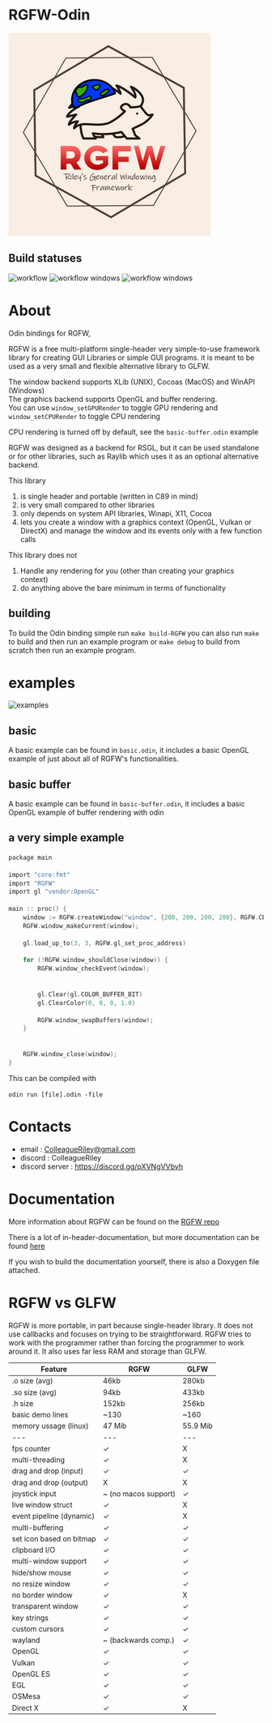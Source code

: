# RGFW-Odin
![THE RGFW Logo](https://github.com/ColleagueRiley/RGFW/blob/main/logo.png?raw=true)

## Build statuses
![workflow](https://github.com/ColleagueRiley/RGFW-Odin/actions/workflows/linux.yml/badge.svg)
![workflow windows](https://github.com/ColleagueRiley/RGFW-Odin/actions/workflows/windows.yml/badge.svg)
![workflow windows](https://github.com/ColleagueRiley/RGFW-Odin/actions/workflows/macOS.yml/badge.svg)

# About
Odin bindings for RGFW, 

RGFW is a free multi-platform single-header very simple-to-use framework library for creating GUI Libraries or simple GUI programs. it is meant to be used as a very small and flexible alternative library to GLFW. 


The window backend supports XLib (UNIX), Cocoas (MacOS) and WinAPI (Windows)\
The graphics backend supports OpenGL and buffer rendering.\
You can use `window_setGPURender` to toggle GPU rendering and `window_setCPURender` to toggle CPU rendering

CPU rendering is turned off by default, see the `basic-buffer.odin` example

RGFW was designed as a backend for RSGL, but it can be used standalone or for other libraries, such as Raylib which uses it as an optional alternative backend.

This library

1) is single header and portable (written in C89 in mind)
2) is very small compared to other libraries
3) only depends on system API libraries, Winapi, X11, Cocoa
4) lets you create a window with a graphics context (OpenGL, Vulkan or DirectX) and manage the window and its events only with a few function calls 

This library does not

1) Handle any rendering for you (other than creating your graphics context)
2) do anything above the bare minimum in terms of functionality 

## building
To build the Odin binding simple run
`make build-RGFW`
you can also run `make` to build and then run an example program or `make debug` to build from scratch then run an example program.

# examples
![examples](https://github.com/ColleagueRiley/RGFW/blob/main/screenshot.PNG?raw=true)

## basic 
A basic example can be found in `basic.odin`, it includes a basic OpenGL example of just about all of RGFW's functionalities.

## basic buffer
A basic example can be found in `basic-buffer.odin`, it includes a basic OpenGL example of buffer rendering with odin

## a very simple example
```c
package main

import "core:fmt"
import "RGFW"
import gl "vendor:OpenGL"

main :: proc() {
	window := RGFW.createWindow("window", {200, 200, 200, 200}, RGFW.CENTER);
	RGFW.window_makeCurrent(window);

	gl.load_up_to(3, 3, RGFW.gl_set_proc_address)
	
	for (!RGFW.window_shouldClose(window)) {
		RGFW.window_checkEvent(window);


		gl.Clear(gl.COLOR_BUFFER_BIT)
		gl.ClearColor(0, 0, 0, 1.0)
		
		RGFW.window_swapBuffers(window);
	}


	RGFW.window_close(window);
}
```

This can be compiled with

`odin run [file].odin -file`

# Contacts
- email : ColleagueRiley@gmail.com 
- discord : ColleagueRiley
- discord server : https://discord.gg/pXVNgVVbvh

# Documentation
More information about RGFW can be found on the [RGFW repo](https://RSGL.github.io/RGFW)

There is a lot of in-header-documentation, but more documentation can be found [here](https://RSGL.github.io/RGFW)

If you wish to build the documentation yourself, there is also a Doxygen file attached.


# RGFW vs GLFW
RGFW is more portable, in part because single-header library. It does not use callbacks and focuses on trying to be straightforward. RGFW tries to work with the programmer rather than forcing the programmer to work around it. It also uses far less RAM and storage than GLFW.

| Feature | RGFW | GLFW |
| --- | --- | --- |
| .o size  (avg) | 46kb  | 280kb |
| .so size (avg) | 94kb | 433kb |
| .h size | 152kb  | 256kb |
| basic demo lines | ~130  | ~160 |
| memory ussage (linux) | 47 Mib | 55.9 Mib |
| --- | --- | --- |
| fps counter | ✓  | X |
| multi-threading | ✓  | X |
| drag and drop (input) | ✓  | ✓ |
| drag and drop (output) | X | X |
| joystick input | ~ (no macos support) | ✓ |
| live window struct | ✓  | X |
| event pipeline (dynamic) | ✓  | X |
| multi-buffering | ✓  | ✓ |
| set icon based on bitmap | ✓  | ✓ |
| clipboard I/O | ✓  | ✓ |
| multi-window support | ✓  | ✓ |
| hide/show mouse | ✓  | ✓ |
| no resize window | ✓  | ✓ |
| no border window | ✓  | X |
| transparent window | ✓  | ✓ |
| key strings | ✓  | ✓ |
| custom cursors | ✓  | ✓ |
| wayland | ~ (backwards comp.)  | ✓ |
| OpenGL | ✓  | ✓ |
| Vulkan | ✓  | ✓ |
| OpenGL ES | ✓  | ✓ |
| EGL | ✓  | ✓ |
| OSMesa | ✓  | ✓ |
| Direct X | ✓  | X |